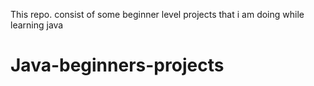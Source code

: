 This repo. consist of some beginner level projects that i am doing while learning java
# Java-beginners-projects
